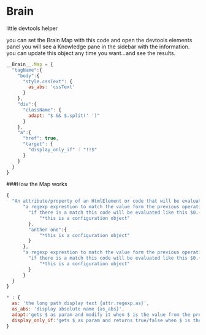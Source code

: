 Brain
=====

little devtools helper 



you can set the Brain Map with this code and open the devtools elements panel you will see a Knowledge pane in the sidebar with the information.
you can update this object any time you want...and see the results.

```javascript
__Brain__.Map = {
  "tagName":{
    "body":{
      "style.cssText": {
        as_abs: 'cssText'
      }
    },
    "div":{
      "className": {
        adapt: "$ && $.split(' ')"
      }
    },
    "a":{
      "href": true,
      "target": {
        "display_only_if" : "!!$"
      }
    }
  }
}
```


###How the Map works
```javascript
{
  "An attribute/property of an HtmlElement or code that will be evaluated like this $0.{yourcode}" : {
      "a regexp exprestion to match the value form the previous operation":{
        "if there is a match this code will be evaluated like this $0.{yourcode}":{
            "*this is a configuration object"
        },
        "anther one":{
            "*this is a configuration object"
        }
      },
      "a regexp exprestion to match the value form the previous operation":{
        "if there is a match this code will be evaluated like this $0.{yourcode}":{
            "*this is a configuration object"
        }
      }
  }
}
```

```javascript
* : {
  as: 'the long path display text {attr.regexp.as}',
  as_abs: 'display absolute name {as_abs}',
  adapt:'gets $ as param and modify it when $ is the value from the previous operation'
  display_only_if:'gets $ as param and returns true/false when $ is the value from the previous operation'
}
```
